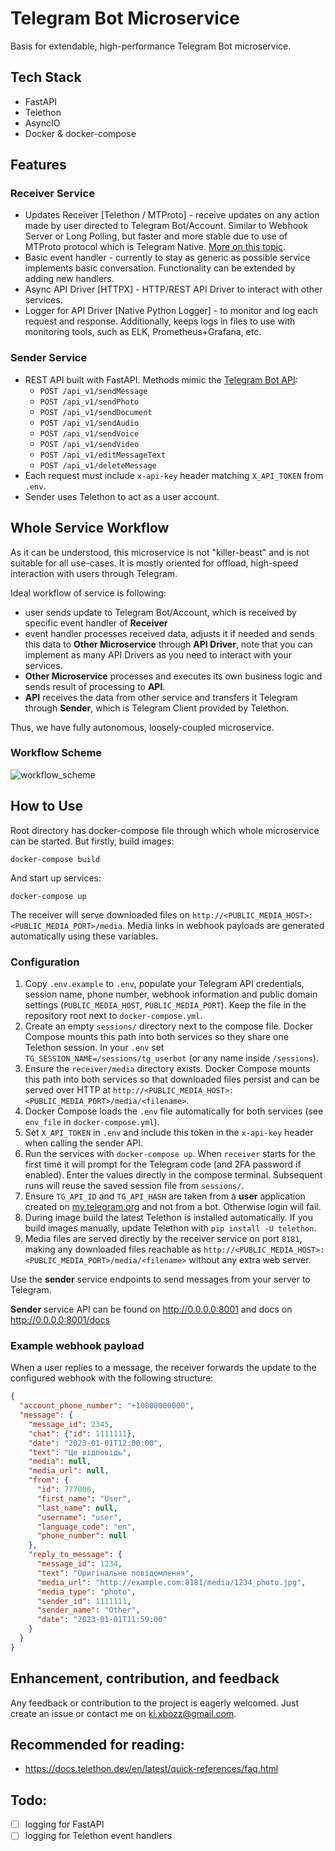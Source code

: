 # Telegram Bot Microservice
Basis for extendable, high-performance Telegram Bot microservice.


## Tech Stack
- FastAPI
- Telethon
- AsyncIO
- Docker & docker-compose


## Features

### Receiver Service
- Updates Receiver [Telethon / MTProto] - receive updates on any action made by user directed to Telegram Bot/Account. Similar to Webhook Server or Long Polling, but faster and more stable due to use of MTProto protocol which is Telegram Native. [More on this topic](https://docs.telethon.dev/en/latest/concepts/botapi-vs-mtproto.html#advantages-of-mtproto-over-bot-api).
- Basic event handler - currently to stay as generic as possible service implements basic conversation. Functionality can be extended by adding new handlers.
- Async API Driver [HTTPX] - HTTP/REST API Driver to interact with other services.
- Logger for API Driver [Native Python Logger] - to monitor and log each request and response. Additionally, keeps logs in files to use with monitoring tools, such as ELK, Prometheus+Grafana, etc.

### Sender Service
- REST API built with FastAPI. Methods mimic the [Telegram Bot API](https://core.telegram.org/bots/api):
    * `POST /api_v1/sendMessage`
    * `POST /api_v1/sendPhoto`
    * `POST /api_v1/sendDocument`
    * `POST /api_v1/sendAudio`
    * `POST /api_v1/sendVoice`
    * `POST /api_v1/sendVideo`
    * `POST /api_v1/editMessageText`
    * `POST /api_v1/deleteMessage`
- Each request must include `x-api-key` header matching `X_API_TOKEN` from `.env`.
- Sender uses Telethon to act as a user account.


## Whole Service Workflow
As it can be understood, this microservice is not "killer-beast" and is not suitable for all use-cases. It is mostly oriented for offload, high-speed interaction with users through Telegram.

Ideal workflow of service is following:
- user sends update to Telegram Bot/Account, which is received by specific event handler of **Receiver**
- event handler processes received data, adjusts it if needed and sends this data to **Other Microservice** through **API Driver**, note that you can implement as many API Drivers as you need to interact with your services.
- **Other Microservice** processes and executes its own business logic and sends result of processing to **API**.
- **API** receives the data from other service and transfers it Telegram through **Sender**, which is Telegram Client provided by Telethon.

Thus, we have fully autonomous, loosely-coupled microservice.

### Workflow Scheme

![workflow_scheme](diagrams/architecture.jpg)


## How to Use

Root directory has docker-compose file through which whole microservice can be started. But firstly, build images:
```shell
docker-compose build
```
And start up services:
```shell
docker-compose up
```

The receiver will serve downloaded files on `http://<PUBLIC_MEDIA_HOST>:<PUBLIC_MEDIA_PORT>/media`. Media links in webhook payloads are generated automatically using these variables.

### Configuration

1.  Copy `.env.example` to `.env`, populate your Telegram API credentials, session name, phone number, webhook information and public domain settings (`PUBLIC_MEDIA_HOST`, `PUBLIC_MEDIA_PORT`). Keep the file in the repository root next to `docker-compose.yml`.
2.  Create an empty `sessions/` directory next to the compose file. Docker Compose mounts this path into both services so they share one Telethon session.
   In your `.env` set `TG_SESSION_NAME=/sessions/tg_userbot` (or any name inside `/sessions`).
3.  Ensure the `receiver/media` directory exists. Docker Compose mounts this path
   into both services so that downloaded files persist and can be served over HTTP
   at `http://<PUBLIC_MEDIA_HOST>:<PUBLIC_MEDIA_PORT>/media/<filename>`.
4.  Docker Compose loads the `.env` file automatically for both services (see
   `env_file` in `docker-compose.yml`).
5.  Set `X_API_TOKEN` in `.env` and include this token in the `x-api-key` header when calling the sender API.
6.  Run the services with `docker-compose up`. When `receiver` starts for the first time it will prompt for the Telegram code (and 2FA password if enabled).
   Enter the values directly in the compose terminal. Subsequent runs will reuse the saved session file from `sessions/`.
7.  Ensure `TG_API_ID` and `TG_API_HASH` are taken from a **user** application created on [my.telegram.org](https://my.telegram.org) and not from a bot. Otherwise login will fail.
8.  During image build the latest Telethon is installed automatically. If you build images manually, update Telethon with `pip install -U telethon`.
9.  Media files are served directly by the receiver service on port `8181`, making
   any downloaded files reachable as
   `http://<PUBLIC_MEDIA_HOST>:<PUBLIC_MEDIA_PORT>/media/<filename>` without any
   extra web server.

Use the **sender** service endpoints to send messages from your server to Telegram.

**Sender** service API can be found on http://0.0.0.0:8001 and docs on http://0.0.0.0:8001/docs

### Example webhook payload

When a user replies to a message, the receiver forwards the update to the configured webhook with the following structure:

```json
{
  "account_phone_number": "+10000000000",
  "message": {
    "message_id": 2345,
    "chat": {"id": 1111111},
    "date": "2023-01-01T12:00:00",
    "text": "Це відповідь",
    "media": null,
    "media_url": null,
    "from": {
      "id": 777000,
      "first_name": "User",
      "last_name": null,
      "username": "user",
      "language_code": "en",
      "phone_number": null
    },
    "reply_to_message": {
      "message_id": 1234,
      "text": "Оригінальне повідомлення",
      "media_url": "http://example.com:8181/media/1234_photo.jpg",
      "media_type": "photo",
      "sender_id": 1111111,
      "sender_name": "Other",
      "date": "2023-01-01T11:59:00"
    }
  }
}
```


## Enhancement, contribution, and feedback
Any feedback or contribution to the project is eagerly welcomed. Just create an issue or contact me on ki.xbozz@gmail.com.


## Recommended for reading:
- https://docs.telethon.dev/en/latest/quick-references/faq.html


## Todo:
- [ ] logging for FastAPI
- [ ] logging for Telethon event handlers
